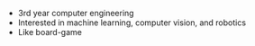 * 3rd year computer engineering
* Interested in machine learning, computer vision, and robotics
* Like board-game